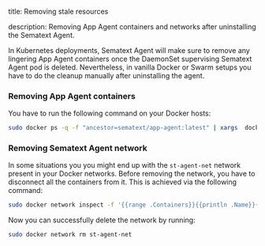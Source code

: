 title: Removing stale resources

description:  Removing App Agent containers and networks after uninstalling the Sematext Agent.

In Kubernetes deployments, Sematext Agent will make sure to remove any lingering App Agent containers once the DaemonSet supervising Sematext Agent pod is deleted. Nevertheless, in vanilla Docker or Swarm setups you have to do the cleanup manually after uninstalling the agent.

### Removing App Agent containers

You have to run the following command on your Docker hosts:

```bash
sudo docker ps -q -f "ancestor=sematext/app-agent:latest" | xargs  docker rm -f
```



### Removing Sematext Agent network

In some situations you you might end up with the `st-agent-net`  network present in your Docker networks. Before removing the network, you have to disconnect all the containers from it. This is achieved via the following command:

```bash
sudo docker network inspect -f '{{range .Containers}}{{println .Name}}{{end}}' st-agent-net | xargs -I {} docker network disconnect st-agent-net {}
```

Now you can successfully delete the network by running:

```bash
sudo docker network rm st-agent-net
```
